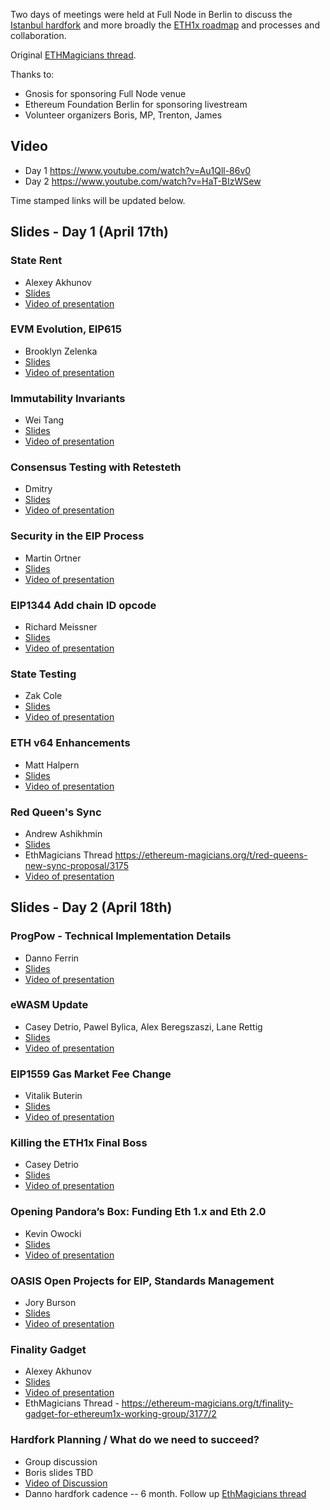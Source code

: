 <!-- TITLE: Core Devs Berlin Meeting -->
<!-- SUBTITLE: Istanbul & ETH1x Roadmap Planning, April 17 & 18th, 2019 -->

Two days of meetings were held at Full Node in Berlin to discuss the [Istanbul hardfork](/roadmap/istanbul.md) and more broadly the [ETH1x roadmap](/roadmap/roadmap.md) and processes and collaboration.

Original [ETHMagicians thread](https://ethereum-magicians.org/t/istanbul-eth1x-roadmap-planning-meeting-april-17th-18th-in-berlin/2899).

Thanks to:
* Gnosis for sponsoring Full Node venue
* Ethereum Foundation Berlin for sponsoring livestream
* Volunteer organizers Boris, MP, Trenton, James

## Video
* Day 1 https://www.youtube.com/watch?v=Au1Qll-86v0
* Day 2 https://www.youtube.com/watch?v=HaT-BIzWSew

Time stamped links will be updated below.

## Slides - Day 1 (April 17th)
### State Rent
* Alexey Akhunov
* [Slides](https://drive.google.com/file/d/1u7d-jLMdGkPYl0zf49b1CFKtqlln4ICO/view?usp=sharing)
* [Video of presentation](https://www.youtube.com/watch?v=Au1Qll-86v0&t=1584s)

### EVM Evolution, EIP615
* Brooklyn Zelenka
* [Slides](https://drive.google.com/open?id=1_taRpfsEF-ofF0UpwKyGOH-ogPqxmpUD)
* [Video of presentation](https://www.youtube.com/watch?v=Au1Qll-86v0&t=5562s)

### Immutability Invariants

* Wei Tang
* [Slides](https://drive.google.com/open?id=14gO58ewq2JHkf2TwhOztPxnSJWYyiLqn)
* [Video of presentation](https://www.youtube.com/watch?v=Au1Qll-86v0&t=8597s)

### Consensus Testing with Retesteth
* Dmitry
* [Slides](https://drive.google.com/open?id=1kQ6C6tQmqKmGwJOJ4OXEZ_gEOq0JLPTO)
* [Video of presentation](https://www.youtube.com/watch?v=Au1Qll-86v0&t=16486s)


### Security in the EIP Process
* Martin Ortner
* [Slides](https://drive.google.com/open?id=1EiIw2LIw2e98nLaR0VU94PJrpBj-ABo_)
* [Video of presentation](https://www.youtube.com/watch?v=Au1Qll-86v0&t=18026s)

### EIP1344 Add chain ID opcode

* Richard Meissner
* [Slides](https://drive.google.com/open?id=17WyCFc3p9vuHwgk-TUKVGjeRPnGQgxdU)
* [Video of presentation](https://www.youtube.com/watch?v=Au1Qll-86v0&t=20139s)

### State Testing
* Zak Cole
* [Slides](https://drive.google.com/open?id=1lrfJ-Z4lscnLHbUae11uPn8QaUpQjdH2)
* [Video of presentation](https://www.youtube.com/watch?v=Au1Qll-86v0&t=21671s)

### ETH v64 Enhancements
* Matt Halpern
* [Slides](https://drive.google.com/open?id=1-TuInhKVAbLs0s5L-Bk1e0x3aXlCYW2R)
* [Video of presentation](https://www.youtube.com/watch?v=Au1Qll-86v0&t=23118s)

### Red Queen's Sync
* Andrew Ashikhmin
* [Slides](https://drive.google.com/open?id=1ZmtuI1IedPd9amx614fSuNCMFpz2doNz)
* EthMagicians Thread https://ethereum-magicians.org/t/red-queens-new-sync-proposal/3175
* [Video of presentation](https://www.youtube.com/watch?v=Au1Qll-86v0&t=24840s)
## Slides - Day 2 (April 18th)

### ProgPow - Technical Implementation Details

* Danno Ferrin
* [Slides](https://drive.google.com/open?id=1BnOqJdupgJu5oJIEW0SuXi9YNRH25nYi)
* [Video of presentation](https://www.youtube.com/watch?v=HaT-BIzWSew&t=1s)

### eWASM Update
* Casey Detrio, Pawel Bylica, Alex Beregszaszi, Lane Rettig
* [Slides](https://drive.google.com/open?id=1GzPI3Y6_DJ3WM5D1MrpPcJxNFe45ZDDK)
* [Video of presentation](https://www.youtube.com/watch?v=HaT-BIzWSew&t=1230s)

### EIP1559 Gas Market Fee Change
* Vitalik Buterin
* [Slides](https://drive.google.com/open?id=12bCGHxv9uldSvh-dcDS5qc53XqZDOOHD)
* [Video of presentation](https://www.youtube.com/watch?v=HaT-BIzWSew&t=4706s)

### Killing the ETH1x Final Boss
* Casey Detrio
* [Slides](https://drive.google.com/open?id=1mcBmlkli0APR2RN4rU8zAHuIpTD3dsh3)
* [Video of presentation](https://www.youtube.com/watch?v=HaT-BIzWSew&t=8048s)

### Opening Pandora’s Box: Funding Eth 1.x and Eth 2.0
* Kevin Owocki
* [Slides](https://drive.google.com/open?id=1sHXemp6ZX8eWFM7MfM0H30OzRkQZYrm_)
* [Video of presentation](https://www.youtube.com/watch?v=HaT-BIzWSew&t=9968s)

### OASIS Open Projects for EIP, Standards Management
* Jory Burson
* [Slides](https://drive.google.com/open?id=1mX2fF-ChVn84m4buHNJjN6-MqAWVP4Gr)
* [Video of presentation](https://www.youtube.com/watch?v=HaT-BIzWSew&t=17946s)

### Finality Gadget
* Alexey Akhunov
* [Slides](https://drive.google.com/open?id=16KLZKAutK79NxMh8L7B6hpNKuoOaAPZT)
* [Video of presentation](https://www.youtube.com/watch?v=HaT-BIzWSew&t=24496s)
* EthMagicians Thread - https://ethereum-magicians.org/t/finality-gadget-for-ethereum1x-working-group/3177/2

### Hardfork Planning / What do we need to succeed?

* Group discussion
* Boris slides TBD
* [Video of Discussion](https://www.youtube.com/watch?v=HaT-BIzWSew&t=25342s)
* Danno hardfork cadence -- 6 month. Follow up [EthMagicians thread](https://ethereum-magicians.org/t/more-frequent-smaller-hardforks-vs-less-frequent-larger-ones/2929/28)